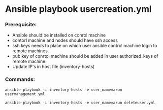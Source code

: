# Ansible playbook usercreation.yml

### Prerequisite:
* Ansible should be installed on conrol machine
* contorl machine and nodes should have ssh access
* ssh keys needs to place on which user ansible control machine login to remote machines. 
* pub key of conrtol machine should be added in user authorized_keys of remote machine. 
* Update IP's in host file (inventory-hosts)
### Commands:

`ansible-playbook -i inventory-hosts -e user_name=arun usermanagement.yml`

`ansible-playbook -i inventory-hosts -e user_name=arun deleteuser.yml`

